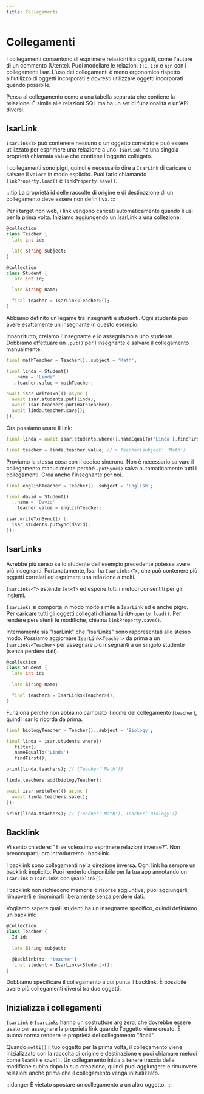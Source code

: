 ```yaml
---
title: Collegamenti
---
```


# Collegamenti

I collegamenti consentono di esprimere relazioni tra oggetti, come l'autore di un commento (Utente). Puoi modellare le relazioni `1:1`, `1:n` e `n:n` con i collegamenti Isar. L'uso dei collegamenti è meno ergonomico rispetto all'utilizzo di oggetti incorporati e dovresti utilizzare oggetti incorporati quando possibile.

Pensa al collegamento come a una tabella separata che contiene la relazione. È simile alle relazioni SQL ma ha un set di funzionalità e un'API diversi.

## IsarLink

`IsarLink<T>` può contenere nessuno o un oggetto correlato e può essere utilizzato per esprimere una relazione a uno. `IsarLink` ha una singola proprietà chiamata `value` che contiene l'oggetto collegato.

I collegamenti sono pigri, quindi è necessario dire a `IsarLink` di caricare o salvare il `valore` in modo esplicito. Puoi farlo chiamando `linkProperty.load()` e `linkProperty.save()`.

:::tip
La proprietà id delle raccolte di origine e di destinazione di un collegamento deve essere non definitiva.
:::

Per i target non web, i link vengono caricati automaticamente quando li usi per la prima volta. Iniziamo aggiungendo un IsarLink a una collezione:

```dart
@collection
class Teacher {
  late int id;

  late String subject;
}

@collection
class Student {
  late int id;

  late String name;

  final teacher = IsarLink<Teacher>();
}
```

Abbiamo definito un legame tra insegnanti e studenti. Ogni studente può avere esattamente un insegnante in questo esempio.

Innanzitutto, creiamo l'insegnante e lo assegniamo a uno studente. Dobbiamo effettuare un `.put()` per l'insegnante e salvare il collegamento manualmente.

```dart
final mathTeacher = Teacher()..subject = 'Math';

final linda = Student()
  ..name = 'Linda'
  ..teacher.value = mathTeacher;

await isar.writeTxn(() async {
  await isar.students.put(linda);
  await isar.teachers.put(mathTeacher);
  await linda.teacher.save();
});
```

Ora possiamo usare il link:

```dart
final linda = await isar.students.where().nameEqualTo('Linda').findFirst();

final teacher = linda.teacher.value; // > Teacher(subject: 'Math')
```

Proviamo la stessa cosa con il codice sincrono. Non è necessario salvare il collegamento manualmente perché `.putSync()` salva automaticamente tutti i collegamenti. Crea anche l'insegnante per noi.

```dart
final englishTeacher = Teacher()..subject = 'English';

final david = Student()
  ..name = 'David'
  ..teacher.value = englishTeacher;

isar.writeTxnSync(() {
  isar.students.putSync(david);
});
```

## IsarLinks

Avrebbe più senso se lo studente dell'esempio precedente potesse avere più insegnanti. Fortunatamente, Isar ha `IsarLinks<T>`, che può contenere più oggetti correlati ed esprimere una relazione a molti.

`IsarLinks<T>` estende `Set<T>` ed espone tutti i metodi consentiti per gli insiemi.

`IsarLinks` si comporta in modo molto simile a `IsarLink` ed è anche pigro. Per caricare tutti gli oggetti collegati chiama `linkProperty.load()`. Per rendere persistenti le modifiche, chiama `linkProperty.save()`.

Internamente sia "IsarLink" che "IsarLinks" sono rappresentati allo stesso modo. Possiamo aggiornare `IsarLink<Teacher>` da prima a un `IsarLinks<Teacher>` per assegnare più insegnanti a un singolo studente (senza perdere dati).

```dart
@collection
class Student {
  late int id;

  late String name;

  final teachers = IsarLinks<Teacher>();
}
```

Funziona perché non abbiamo cambiato il nome del collegamento (`teacher`), quindi Isar lo ricorda da prima.

```dart
final biologyTeacher = Teacher()..subject = 'Biology';

final linda = isar.students.where()
  .filter()
  .nameEqualTo('Linda')
  .findFirst();

print(linda.teachers); // {Teacher('Math')}

linda.teachers.add(biologyTeacher);

await isar.writeTxn(() async {
  await linda.teachers.save();
});

print(linda.teachers); // {Teacher('Math'), Teacher('Biology')}
```

## Backlink

Vi sento chiedere: "E se volessimo esprimere relazioni inverse?". Non preoccuparti; ora introdurremo i backlink.

I backlink sono collegamenti nella direzione inversa. Ogni link ha sempre un backlink implicito. Puoi renderlo disponibile per la tua app annotando un `IsarLink` o `IsarLinks` con `@Backlink()`.

I backlink non richiedono memoria o risorse aggiuntive; puoi aggiungerli, rimuoverli e rinominarli liberamente senza perdere dati.

Vogliamo sapere quali studenti ha un insegnante specifico, quindi definiamo un backlink:

```dart
@collection
class Teacher {
  Id id;

  late String subject;

  @Backlink(to: 'teacher')
  final student = IsarLinks<Student>();
}
```

Dobbiamo specificare il collegamento a cui punta il backlink. È possibile avere più collegamenti diversi tra due oggetti.

## Inizializza i collegamenti

`IsarLink` e `IsarLinks` hanno un costruttore arg zero, che dovrebbe essere usato per assegnare la proprietà link quando l'oggetto viene creato. È buona norma rendere le proprietà del collegamento "finali".

Quando `metti()` il tuo oggetto per la prima volta, il collegamento viene inizializzato con la raccolta di origine e destinazione e puoi chiamare metodi come `load()` e `save()`. Un collegamento inizia a tenere traccia delle modifiche subito dopo la sua creazione, quindi puoi aggiungere e rimuovere relazioni anche prima che il collegamento venga inizializzato.

:::danger
È vietato spostare un collegamento a un altro oggetto.
:::
